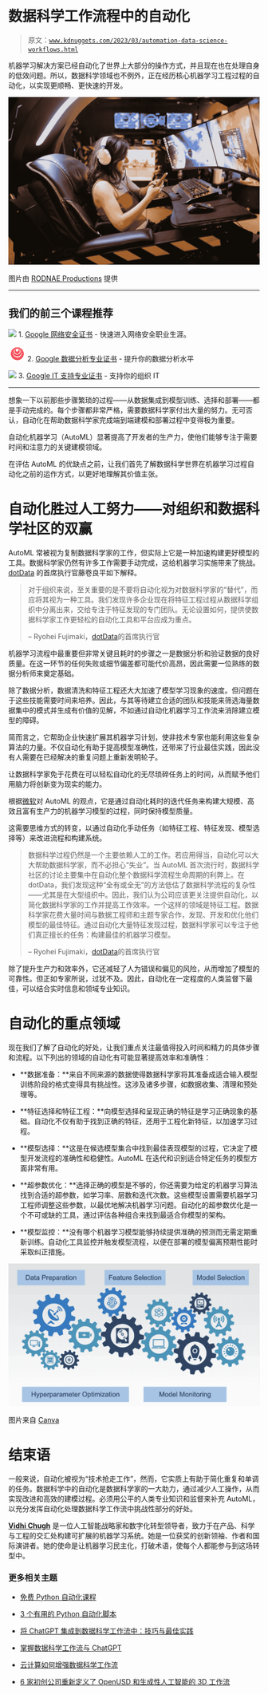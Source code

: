 # 数据科学工作流程中的自动化

> 原文：[`www.kdnuggets.com/2023/03/automation-data-science-workflows.html`](https://www.kdnuggets.com/2023/03/automation-data-science-workflows.html)

机器学习解决方案已经自动化了世界上大部分的操作方式，并且现在也在处理自身的低效问题。所以，数据科学领域也不例外，正在经历核心机器学习工程过程的自动化，以实现更顺畅、更快速的开发。

![数据科学工作流程中的自动化](img/bf23c56a689fb58e0f9ca0f26af4754a.png)

图片由 [RODNAE Productions](https://www.pexels.com/photo/woman-using-her-smartphone-while-playing-league-of-legends-7915280/) 提供

* * *

## 我们的前三个课程推荐

![](img/0244c01ba9267c002ef39d4907e0b8fb.png) 1\. [Google 网络安全证书](https://www.kdnuggets.com/google-cybersecurity) - 快速进入网络安全职业生涯。

![](img/e225c49c3c91745821c8c0368bf04711.png) 2\. [Google 数据分析专业证书](https://www.kdnuggets.com/google-data-analytics) - 提升你的数据分析水平

![](img/0244c01ba9267c002ef39d4907e0b8fb.png) 3\. [Google IT 支持专业证书](https://www.kdnuggets.com/google-itsupport) - 支持你的组织 IT

* * *

想象一下以前那些步骤繁琐的过程——从数据集成到模型训练、选择和部署——都是手动完成的。每个步骤都非常严格，需要数据科学家付出大量的努力。无可否认，自动化在帮助数据科学家完成端到端建模和部署过程中变得极为重要。

自动化机器学习（AutoML）显著提高了开发者的生产力，使他们能够专注于需要时间和注意力的关键建模领域。

在评估 AutoML 的优缺点之前，让我们首先了解数据科学世界在机器学习过程自动化之前的运作方式，以更好地理解其价值主张。

# 自动化胜过人工努力——对组织和数据科学社区的双赢

AutoML 常被视为复制数据科学家的工作，但实际上它是一种加速构建更好模型的工具。数据科学家仍然有许多工作需要手动完成，这给机器学习实施带来了挑战。 [dotData](https://dotdata.com/) 的首席执行官藤卷良平如下解释。

> 对于组织来说，至关重要的是不要将自动化视为对数据科学家的“替代”，而应将其视为一种工具。我们发现许多企业现在将特征工程过程从数据科学组织中分离出来，交给专注于特征发现的专门团队。无论设置如何，提供使数据科学家工作更轻松的自动化工具和平台应成为重点。
> 
> – Ryohei Fujimaki，[dotData](https://dotdata.com/)的首席执行官

机器学习流程中最重要但非常关键且耗时的步骤之一是数据分析和验证数据的良好质量。在这一环节的任何失败或细节偏差都可能代价高昂，因此需要一位熟练的数据分析师来奠定基础。

除了数据分析，数据清洗和特征工程还大大加速了模型学习现象的速度。但问题在于这些技能需要时间来培养。因此，与其等待建立合适的团队和技能来筛选海量数据集中的模式并生成有价值的见解，不如通过自动化机器学习工作流来消除建立模型的障碍。

简而言之，它帮助企业快速扩展其机器学习计划，使非技术专家也能利用这些复杂算法的力量。不仅自动化有助于提高模型准确性，还带来了行业最佳实践，因此没有人需要在已经解决的重复问题上重新发明轮子。

让数据科学家免于花费在可以轻松自动化的无尽琐碎任务上的时间，从而赋予他们用脑力将创新变为现实的能力。

根据[微软](https://learn.microsoft.com/en-us/azure/machine-learning/concept-automated-ml)对 AutoML 的观点，它是通过自动化耗时的迭代任务来构建大规模、高效且富有生产力的机器学习模型的过程，同时保持模型质量。

这需要思维方式的转变，以通过自动化手动任务（如特征工程、特征发现、模型选择等）来改进流程和构建系统。

> 数据科学过程仍然是一个主要依赖人工的工作。若应用得当，自动化可以大大帮助数据科学家，而不必担心“失业”。当 AutoML 首次流行时，数据科学社区的讨论主要集中在自动化整个数据科学流程生命周期的利弊上。在 dotData，我们发现这种“全有或全无”的方法低估了数据科学流程的复杂性——尤其是在大型组织中。因此，我们认为公司应该更关注提供自动化，以简化数据科学家的工作并提高工作效率。一个这样的领域是特征工程。数据科学家花费大量时间与数据工程师和主题专家合作，发现、开发和优化他们模型的最佳特征。通过自动化大量特征发现过程，数据科学家可以专注于他们真正擅长的任务：构建最佳的机器学习模型。
> 
> – Ryohei Fujimaki，[dotData](https://dotdata.com/)的首席执行官

除了提升生产力和效率外，它还减轻了人为错误和偏见的风险，从而增加了模型的可靠性。但正如专家所说，过犹不及。因此，自动化在一定程度的人类监督下最佳，可以结合实时信息和领域专业知识。

# 自动化的重点领域

现在我们了解了自动化的好处，让我们重点关注最值得投入时间和精力的具体步骤和流程。以下列出的领域的自动化有可能显著提高效率和准确性：

+   **数据准备：**来自不同来源的数据使得数据科学家将其准备成适合输入模型训练阶段的格式变得具有挑战性。这涉及诸多步骤，如数据收集、清理和预处理等。

+   **特征选择和特征工程：**向模型选择和呈现正确的特征是学习正确现象的基础。自动化不仅有助于找到正确的特征，还用于工程化新特征，以加速学习过程。

+   **模型选择：**这是在候选模型集合中找到最佳表现模型的过程，它决定了模型开发流程的准确性和稳健性。AutoML 在迭代和识别适合特定任务的模型方面非常有用。

+   **超参数优化：**选择正确的模型是不够的，你还需要为给定的机器学习算法找到合适的超参数，如学习率、层数和迭代次数。这些模型设置需要机器学习工程师调整这些参数，以最优地解决机器学习问题。自动化的超参数优化是一个不可或缺的工具，通过评估各种组合来找到最适合你模型的架构。

+   **模型监控：**没有哪个机器学习模型能够持续提供准确的预测而无需定期重新训练。自动化工具监控并触发模型流程，以便在部署的模型偏离预期性能时采取纠正措施。

![数据科学工作流中的自动化](img/195e9a8fd05559b97f8c7e5aca96f9d0.png)

图片来自 [Canva](https://www.canva.com/photos/MADmjDZgSrI/)

# 结束语

一般来说，自动化被视为“技术抢走工作”，然而，它实质上有助于简化重复和单调的任务。数据科学中的自动化是数据科学家的一大助力，通过减少人工操作，从而实现改进和高效的建模过程。必须用公平的人类专业知识和监督来补充 AutoML，以充分发挥自动化处理数据科学工作流中挑战性部分的好处。

**[Vidhi Chugh](https://vidhi-chugh.medium.com/)** 是一位人工智能战略家和数字化转型领导者，致力于在产品、科学与工程的交汇处构建可扩展的机器学习系统。她是一位获奖的创新领袖、作者和国际演讲者。她的使命是让机器学习民主化，打破术语，使每个人都能参与到这场转型中。

### 更多相关主题

+   [免费 Python 自动化课程](https://www.kdnuggets.com/2022/07/free-automate-python-course.html)

+   [3 个有用的 Python 自动化脚本](https://www.kdnuggets.com/2022/11/3-useful-python-automation-scripts.html)

+   [将 ChatGPT 集成到数据科学工作流中：技巧与最佳实践](https://www.kdnuggets.com/2023/05/integrating-chatgpt-data-science-workflows-tips-best-practices.html)

+   [掌握数据科学工作流与 ChatGPT](https://www.kdnuggets.com/mastering-data-science-workflows-with-chatgpt)

+   [云计算如何增强数据科学工作流](https://www.kdnuggets.com/2023/08/cloud-computing-enhances-data-science-workflows.html)

+   [6 家初创公司重新定义了 OpenUSD 和生成性人工智能的 3D 工作流](https://www.kdnuggets.com/6-startups-redefining-3d-workflows-with-openusd-and-generative-ai)
